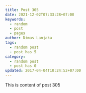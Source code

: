 ```yaml
---
title: Post 305
date: 2021-12-02T07:33:28+07:00
keywords:
  - random
  - post
  - pages
author: Dimas Lanjaka
tags:
  - random post
  - post has 5
category:
  - random post
  - post has 0
updated: 2017-04-04T10:24:52+07:00
---
```

This is content of post 305